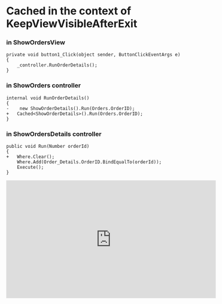 ﻿# Cached in the context of KeepViewVisibleAfterExit

### in ShowOrdersView
```csdiff
private void button1_Click(object sender, ButtonClickEventArgs e)
{
    _controller.RunOrderDetails();
}
```

### in ShowOrders controller
```csdiff
internal void RunOrderDetails()
{
-    new ShowOrderDetails().Run(Orders.OrderID);
+   Cached<ShowOrderDetails>().Run(Orders.OrderID);
}
```
### in ShowOrdersDetails controller
```csdiff
public void Run(Number orderId)
{
+   Where.Clear();
    Where.Add(Order_Details.OrderID.BindEqualTo(orderId));
    Execute();
}
```

<iframe width="560" height="315" src="https://www.youtube.com/embed/z6Bd-uZM5tk?list=PL1DEQjXG2xnKZADlPXY_P61ujx3lGsP6m" frameborder="0" allowfullscreen></iframe>